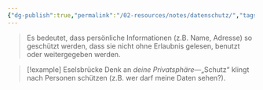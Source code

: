 ```yaml
---
{"dg-publish":true,"permalink":"/02-resources/notes/datenschutz/","tags":["GFN/prüfungsrelevant/AP1/vorbereitung"],"noteIcon":"","updated":"2025-03-03T21:20:21.669+01:00"}
---
```


>Es bedeutet, dass persönliche Informationen (z.B. Name, Adresse) so geschützt werden, dass sie nicht ohne Erlaubnis gelesen, benutzt oder weitergegeben werden.

>[!example] Eselsbrücke
>Denk an _deine Privatsphäre_—„Schutz“ klingt nach Personen schützen (z.B. wer darf meine Daten sehen?).